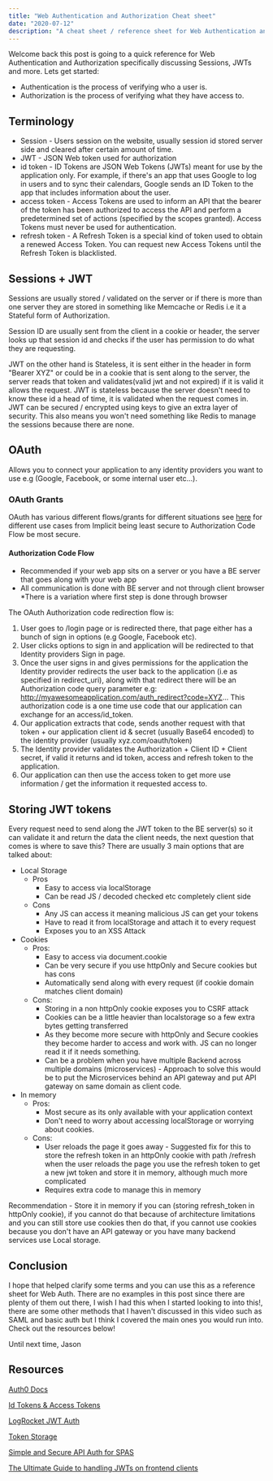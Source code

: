 ```yaml
---
title: "Web Authentication and Authorization Cheat sheet"
date: "2020-07-12"
description: "A cheat sheet / reference sheet for Web Authentication and Authorization. Discussing Sessions, JWTs and more"
---
```


Welcome back this post is going to a quick reference for Web Authentication and Authorization specifically discussing Sessions, JWTs and more. Lets get started:

- Authentication is the process of verifying who a user is.
- Authorization is the process of verifying what they have access to.

## Terminology

- Session - Users session on the website, usually session id stored server side and cleared after certain amount of time.
- JWT - JSON Web token used for authorization
- id token - ID Tokens are JSON Web Tokens (JWTs) meant for use by the application only. For example, if there's an app that uses Google to log in users and to sync their calendars, Google sends an ID Token to the app that includes information about the user.
- access token - Access Tokens are used to inform an API that the bearer of the token has been authorized to access the API and perform a predetermined set of actions (specified by the scopes granted). Access Tokens must never be used for authentication.
- refresh token - A Refresh Token is a special kind of token used to obtain a renewed Access Token. You can request new Access Tokens until the Refresh Token is blacklisted.

## Sessions + JWT

Sessions are usually stored / validated on the server or if there is more than one server they are stored in something like Memcache or Redis i.e it a Stateful form of Authorization.

Session ID are usually sent from the client in a cookie or header, the server looks up that session id and checks if the user has permission to do what they are requesting.

JWT on the other hand is Stateless, it is sent either in the header in form "Bearer XYZ" or could be in a cookie that is sent along to the server, the server reads that token and validates(valid jwt and not expired) if it is valid it allows the request. JWT is stateless because the server doesn't need to know these id a head of time, it is validated when the request comes in. JWT can be secured / encrypted using keys to give an extra layer of security. This also means you won't need something like Redis to manage the sessions because there are none.

## OAuth

Allows you to connect your application to any identity providers you want to use e.g (Google, Facebook, or some internal user etc...).

### OAuth Grants

OAuth has various different flows/grants for different situations see [here](https://auth0.com/docs/api-auth/which-oauth-flow-to-use) for different use cases from Implicit being least secure to Authorization Code Flow be most secure.

#### Authorization Code Flow

- Recommended if your web app sits on a server or you have a BE server that goes along with your web app
- All communication is done with BE server and not through client browser \*There is a variation where first step is done through browser

The OAuth Authorization code redirection flow is:

1. User goes to /login page or is redirected there, that page either has a bunch of sign in options (e.g Google, Facebook etc).
2. User clicks options to sign in and application will be redirected to that Identity providers Sign in page.
3. Once the user signs in and gives permissions for the application the Identity provider redirects the user back to the application (i.e as specified in redirect_uri), along with that redirect there will be an Authorization code query parameter e.g: http://myawesomeapplication.com/auth_redirect?code=XYZ... This authorization code is a one time use code that our application can exchange for an access/id_token.
4. Our application extracts that code, sends another request with that token + our application client id & secret (usually Base64 encoded) to the identity provider (usually xyz.com/oauth/token)
5. The Identity provider validates the Authorization + Client ID + Client secret, if valid it returns and id token, access and refresh token to the application.
6. Our application can then use the access token to get more use information / get the information it requested access to.

## Storing JWT tokens

Every request need to send along the JWT token to the BE server(s) so it can validate it and return the data the client needs, the next question that comes is where to save this? There are usually 3 main options that are talked about:

- Local Storage
  - Pros
    - Easy to access via localStorage
    - Can be read JS / decoded checked etc completely client side
  - Cons
    - Any JS can access it meaning malicious JS can get your tokens
    - Have to read it from localStorage and attach it to every request
    - Exposes you to an XSS Attack
- Cookies
  - Pros:
    - Easy to access via document.cookie
    - Can be very secure if you use httpOnly and Secure cookies but has cons
    - Automatically send along with every request (if cookie domain matches client domain)
  - Cons:
    - Storing in a non httpOnly cookie exposes you to CSRF attack
    - Cookies can be a little heavier than localstorage so a few extra bytes getting transferred
    - As they become more secure with httpOnly and Secure cookies they become harder to access and work with. JS can no longer read it if it needs something.
    - Can be a problem when you have multiple Backend across multiple domains (microservices) - Approach to solve this would be to put the Microservices behind an API gateway and put API gateway on same domain as client code.
- In memory
  - Pros:
    - Most secure as its only available with your application context
    - Don't need to worry about accessing localStorage or worrying about cookies.
  - Cons:
    - User reloads the page it goes away - Suggested fix for this to store the refresh token in an httpOnly cookie with path /refresh when the user reloads the page you use the refresh token to get a new jwt token and store it in memory, although much more complicated
    - Requires extra code to manage this in memory

Recommendation - Store it in memory if you can (storing refresh_token in httpOnly cookie), if you cannot do that because of architecture limitations and you can still store use cookies then do that, if you cannot use cookies because you don't have an API gateway or you have many backend services use Local storage.

## Conclusion

I hope that helped clarify some terms and you can use this as a reference sheet for Web Auth. There are no examples in this post since there are plenty of them out there, I wish I had this when I started looking to into this!, there are some other methods that I haven't discussed in this video such as SAML and basic auth but I think I covered the main ones you would run into. Check out the resources below!

Until next time,
Jason

## Resources

[Auth0 Docs](https://auth0.com/docs)

[Id Tokens & Access Tokens](https://auth0.com/docs/tokens)

[LogRocket JWT Auth](https://blog.logrocket.com/jwt-authentication-best-practices/)

[Token Storage](https://auth0.com/docs/tokens/concepts/token-storage)

[Simple and Secure API Auth for SPAS](https://medium.com/@sadnub/simple-and-secure-api-authentication-for-spas-e46bcea592ad)

[The Ultimate Guide to handling JWTs on frontend clients](https://hasura.io/blog/best-practices-of-using-jwt-with-graphql/)
